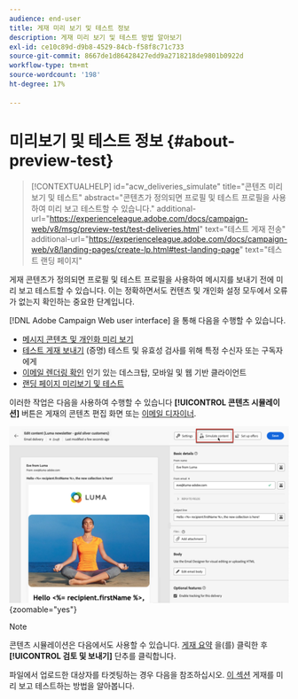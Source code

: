 ```yaml
---
audience: end-user
title: 게재 미리 보기 및 테스트 정보
description: 게재 미리 보기 및 테스트 방법 알아보기
exl-id: ce10c89d-d9b8-4529-84cb-f58f8c71c733
source-git-commit: 8667de1d86428427edd9a2718218de9801b0922d
workflow-type: tm+mt
source-wordcount: '198'
ht-degree: 17%

---
```


# 미리보기 및 테스트 정보 {#about-preview-test}

>[!CONTEXTUALHELP]
>id="acw_deliveries_simulate"
>title="콘텐츠 미리 보기 및 테스트"
>abstract="콘텐츠가 정의되면 프로필 및 테스트 프로필을 사용하여 미리 보고 테스트할 수 있습니다."
>additional-url="https://experienceleague.adobe.com/docs/campaign-web/v8/msg/preview-test/test-deliveries.html" text="테스트 게재 전송"
>additional-url="https://experienceleague.adobe.com/docs/campaign-web/v8/landing-pages/create-lp.html#test-landing-page" text="테스트 랜딩 페이지"

게재 콘텐츠가 정의되면 프로필 및 테스트 프로필을 사용하여 메시지를 보내기 전에 미리 보고 테스트할 수 있습니다. 이는 정확하면서도 컨텐츠 및 개인화 설정 모두에서 오류가 없는지 확인하는 중요한 단계입니다.

[!DNL Adobe Campaign Web user interface] 을 통해 다음을 수행할 수 있습니다.

* [메시지 콘텐츠 및 개인화 미리 보기](preview-content.md)
* [테스트 게재 보내기](test-deliveries.md) (증명) 테스트 및 유효성 검사를 위해 특정 수신자 또는 구독자에게
* [이메일 렌더링 확인](email-rendering.md) 인기 있는 데스크탑, 모바일 및 웹 기반 클라이언트
* [랜딩 페이지 미리보기 및 테스트](../landing-pages/create-lp.md#test-landing-page)

이러한 작업은 다음을 사용하여 수행할 수 있습니다 **[!UICONTROL 콘텐츠 시뮬레이션]** 버튼은 게재의 콘텐츠 편집 화면 또는 [이메일 디자이너](../email/get-started-email-designer.md).

![](assets/simulate-button.png){zoomable=&quot;yes&quot;}

>[!NOTE]
>
>콘텐츠 시뮬레이션은 다음에서도 사용할 수 있습니다. [게재 요약](../monitor/prepare-send.md) 을(를) 클릭한 후 **[!UICONTROL 검토 및 보내기]** 단추를 클릭합니다.
>
>파일에서 업로드한 대상자를 타겟팅하는 경우 다음을 참조하십시오. [이 섹션](../audience/file-audience.md#preview--test-your-email-test) 게재를 미리 보고 테스트하는 방법을 알아봅니다.
